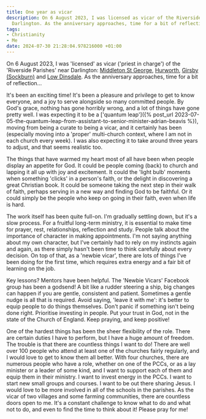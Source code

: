 ```yaml
---
title: One year as vicar
description: On 6 August 2023, I was licensed as vicar of the Riverside Parishes near
  Darlington. As the anniversary approaches, time for a bit of reflection.
tags:
- Christianity
- Me
date: 2024-07-30 21:28:04.978216000 +01:00
---
```

On 6 August 2023, I was 'licensed' as vicar ('priest in charge') of the 'Riverside Parishes' near Darlington: [Middleton St George](https://stlmsg.org), [Hurworth](https://www.allsaintshurworth.org), [Girsby (Sockburn)](https://www.achurchnearyou.com/church/13608/) and [Low Dinsdale](https://www.achurchnearyou.com/church/13599/). As the anniversary approaches, time for a bit of reflection...

It's been an exciting time! It's been a pleasure and privilege to get to know everyone, and a joy to serve alongside so many committed people. By God's grace, nothing has gone horribly wrong, and a lot of things have gone pretty well. I was expecting it to be a ['quantum leap']({% post_url 2023-07-05-the-quantum-leap-from-assistant-to-senior-minister-adrian-beavis %}), moving from being a curate to being a vicar, and it certainly has been (especially moving into a 'proper' multi-church context, where I am not in each church every week). I was also expecting it to take around three years to adjust, and that seems realistic too.

The things that have warmed my heart most of all have been when people display an appetite for God. It could be people coming (back) to church and lapping it all up with joy and excitement. It could the 'light bulb' moments when something 'clicks' in a person's faith, or the delight in discovering a great Christian book. It could be someone taking the next step in their walk of faith, perhaps serving in a new way and finding God to be faithful. Or it could simply be the people who keep on going in their faith, even when life is hard.

The work itself has been quite full-on. I'm gradually settling down, but it's a slow process. For a fruitful long-term ministry, it is essential to make time for prayer, rest, relationships, reflection and study. People talk about the importance of character in making appointments. I'm not saying anything about my own character, but I've certainly had to rely on my instincts again and again, as there simply hasn't been time to think carefully about every decision. On top of that, as a 'newbie vicar', there are lots of things I've been doing for the first time, which requires extra energy and a fair bit of learning on the job.

Key lessons? Mentors have been helpful. The 'Newbie Vicars' Facebook group has been a godsend! A bit like a rudder steering a ship, big changes can happen if you are gentle, consistent and patient. Sometimes a gentle nudge is all that is required. Avoid saying, 'leave it with me': it's better to equip people to do things themselves. Don't panic if something isn't being done right. Prioritise investing in people. Put your trust in God, not in the state of the Church of England. Keep praying, and keep positive!

One of the hardest things has been the sheer flexibility of the role. There are certain duties I have to perform, but I have a huge amount of freedom. The trouble is that there are countless things I want to do! There are well over 100 people who attend at least one of the churches fairly regularly, and I would love to get to know them all better. With four churches, there are numerous people who have a role, whether on one of the PCCs, or as a lay minister or a leader of some kind, and I want to support each of them and equip them in their ministry. I want to invest energy in the PCCs. I want to start new small groups and courses. I want to be out there sharing Jesus. I would love to be more involved in all of the schools in the parishes. As the vicar of two villages and some farming communities, there are countless doors open to me. It's a constant challenge to know what to do and what not to do, and even to find the time to think about it! Please pray for me!
